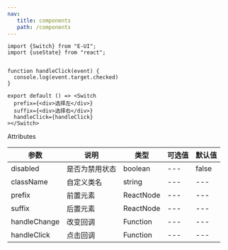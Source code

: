 ```yaml
---
nav:
   title: components
   path: /components
---
```


```tsx
import {Switch} from "E-UI";
import {useState} from "react";


function handleClick(event) {
  console.log(event.target.checked)
}

export default () => <Switch 
  prefix={<div>选择左</div>}
  suffix={<div>选择右</div>}
  handleClick={handleClick}
></Switch>

```
Attributes

| 参数           | 说明      | 类型        | 可选值      | 默认值   |
|--------------|---------|-----------|----------|-------|
| disabled     | 是否为禁用状态 | boolean   | ---      | false |
| className    | 自定义类名   | string    | ---      | ---   |
| prefix       | 前置元素    | ReactNode | ---      | ---   |
| suffix       | 后置元素    | ReactNode | ---      | ---   |
| handleChange | 改变回调    | Function  | ---      | ---   |
| handleClick  | 点击回调    | Function  | ---      | ---   |




